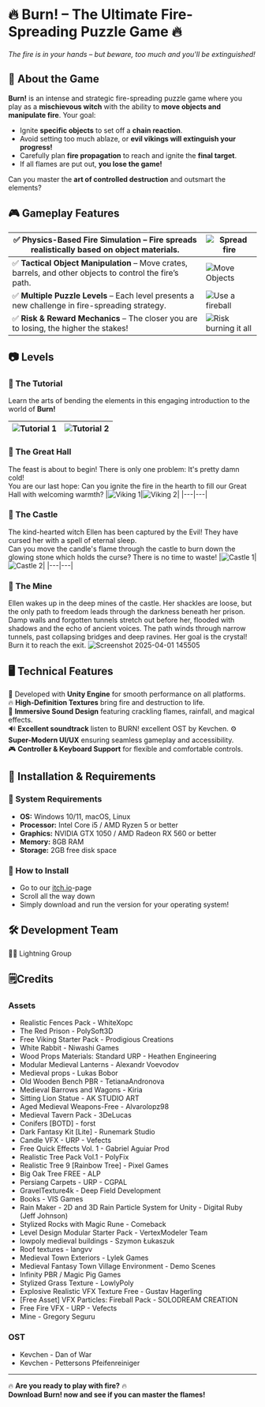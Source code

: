 # 🔥 Burn! – The Ultimate Fire-Spreading Puzzle Game 🔥
*The fire is in your hands – but beware, too much and you'll be extinguished!*

## 🌟 About the Game
**Burn!** is an intense and strategic fire-spreading puzzle game where you play as a **mischievous witch** with the ability to **move objects and manipulate fire**. Your goal:  
- Ignite **specific objects** to set off a **chain reaction**.  
- Avoid setting too much ablaze, or **evil vikings will extinguish your progress!**  
- Carefully plan **fire propagation** to reach and ignite the **final target**.  
- If all flames are put out, **you lose the game!**  

Can you master the **art of controlled destruction** and outsmart the elements?  

## 🎮 Gameplay Features

|✅ **Physics-Based Fire Simulation** – Fire spreads realistically based on object materials. | ![Spread fire](Images/gifs/fire_spread.gif)|
|---|---|
|✅ **Tactical Object Manipulation** – Move crates, barrels, and other objects to control the fire’s path.|![Move Objects](Images/gifs/carry_and_shoot.gif)|
|✅ **Multiple Puzzle Levels** – Each level presents a new challenge in fire-spreading strategy.|![Use a fireball](Images/gifs/fireball.gif)|
|✅ **Risk & Reward Mechanics** – The closer you are to losing, the higher the stakes!|![Risk burning it all](Images/gifs/barrel.gif)|

## 📷 Levels
### &#x1F9D9; The Tutorial
Learn the arts of bending the elements in this engaging introduction to the world of **Burn!**

|![Tutorial 1](Images/pngs/burn_tut1.png)|![Tutorial 2](Images/pngs/burn_tut2.png)|
|---|---|

### &#x1F37A; The Great Hall
The feast is about to begin! There is only one problem: It's pretty damn cold!\
You are our last hope: Can you ignite the fire in the hearth to fill our Great Hall with welcoming warmth?
|![Viking 1](Images/pngs/burn_viking1.png)|![Viking 2](Images/pngs/burn_viking2.png)|
|---|---|

### &#x1F3F0; The Castle
The kind-hearted witch Ellen has been captured by the Evil! They have cursed her with a spell of eternal sleep.<br> 
Can you move the candle's flame through the castle to burn down the glowing stone which holds the curse? There is no time to waste!
|![Castle 1](Images/pngs/burn_castle1.png)|![Castle 2](Images/pngs/burn_castle2.png)|
|---|---|

### &#x1F3F0; The Mine
Ellen wakes up in the deep mines of the castle. Her shackles are loose, but the only path to freedom leads through the darkness beneath her prison. Damp walls and forgotten tunnels stretch out before her, flooded with shadows and the echo of ancient voices.
The path winds through narrow tunnels, past collapsing bridges and deep ravines. 
Her goal is the crystal! Burn it to reach the exit.
![Screenshot 2025-04-01 145505](https://github.com/user-attachments/assets/5f021c67-9ead-4988-874c-779e086bd73a)

## 🖥️ Technical Features
🚀 Developed with **Unity Engine** for smooth performance on all platforms.  
🔥 **High-Definition Textures** bring fire and destruction to life.  
🎵 **Immersive Sound Design** featuring crackling flames, rainfall, and magical effects.  
🔊 **Excellent soundtrack** listen to BURN! excellent OST by Kevchen.
⚙️ **Super-Modern UI/UX** ensuring seamless gameplay and accessibility.  
🎮 **Controller & Keyboard Support** for flexible and comfortable controls.  

## 🚀 Installation & Requirements
### 🔹 System Requirements  
- **OS:** Windows 10/11, macOS, Linux  
- **Processor:** Intel Core i5 / AMD Ryzen 5 or better  
- **Graphics:** NVIDIA GTX 1050 / AMD Radeon RX 560 or better  
- **Memory:** 8GB RAM  
- **Storage:** 2GB free disk space  

### 🔹 How to Install  
- Go to our [itch.io](https://lightninggroup.itch.io/burn)-page
- Scroll all the way down
- Simply download and run the version for your operating system!

## 🛠️ Development Team  
👨‍💻 Lightning Group  

## 🗒️Credits
### Assets
+ Realistic Fences Pack - WhiteXopc
+ The Red Prison - PolySoft3D
+ Free Viking Starter Pack - Prodigious Creations  
+ White Rabbit - Niwashi Games  
+ Wood Props Materials: Standard URP - Heathen Engineering  
+ Modular Medieval Lanterns - Alexandr Voevodov  
+ Medieval props - Lukas Bobor  
+ Old Wooden Bench PBR - TetianaAndronova  
+ Medieval Barrows and Wagons - Kiria  
+ Sitting Lion Statue - AK STUDIO ART  
+ Aged Medieval Weapons-Free - Alvarolopz98  
+ Medieval Tavern Pack - 3DeLucas  
+ Conifers [BOTD] - forst  
+ Dark Fantasy Kit [Lite] - Runemark Studio  
+ Candle VFX - URP - Vefects  
+ Free Quick Effects Vol. 1 - Gabriel Aguiar Prod  
+ Realistic Tree Pack Vol.1 - PolyFix  
+ Realistic Tree 9 [Rainbow Tree] - Pixel Games  
+ Big Oak Tree FREE - ALP  
+ Persiang Carpets - URP - CGPAL  
+ GravelTexture4k - Deep Field Development  
+ Books - VIS Games  
+ Rain Maker - 2D and 3D Rain Particle System for Unity - Digital Ruby (Jeff Johnson)  
+ Stylized Rocks with Magic Rune - Comeback  
+ Level Design Modular Starter Pack - VertexModeler Team  
+ lowpoly medieval buildings - Szymon Łukaszuk  
+ Roof textures - langvv  
+ Medieval Town Exteriors - Lylek Games  
+ Medieval Fantasy Town Village Environment - Demo Scenes  
+ Infinity PBR / Magic Pig Games  
+ Stylized Grass Texture - LowlyPoly  
+ Explosive Realistic VFX Texture Free - Gustav Hagerling  
+ [Free Asset] VFX Particles: Fireball Pack - SOLODREAM CREATION  
+ Free Fire VFX - URP - Vefects  
+ Mine - Gregory Seguru
  
### OST
+ Kevchen - Dan of War
+ Kevchen - Pettersons Pfeifenreiniger


---

🔥 **Are you ready to play with fire?** 🔥  
**Download Burn! now and see if you can master the flames!**  
